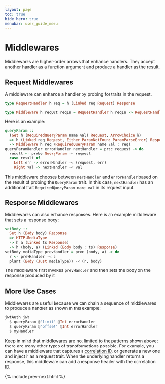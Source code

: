```yaml
---
layout: page
toc: true
hide_hero: true
menubar: user_guide_menu
---
```


# Middlewares

Middlewares are higher-order arrows that enhance handlers. They accept another handler as a function argument and
produce a handler as the result.

## Request Middlewares

A middleware can enhance a handler by probing for traits in the request.

```haskell
type RequestHandler h req = h (Linked req Request) Response

type Middleware h reqOut reqIn = RequestHandler h reqIn -> RequestHandler h reqOut
```

Here is an example:

```haskell
queryParam ::
  (Get h (RequiredQueryParam name val) Request, ArrowChoice h)
  => h (Linked req Request, Either ParamNotFound ParamParseError) Response  -- ^ error handler
  -> Middleware h req (RequiredQueryParam name val : req)
queryParamHandler errorHandler nextHandler = proc request -> do
  result <- probe QueryParam -< request
  case result of
    Left err -> errorHandler -< (request, err)
    Right val -> nextHandler -< val
```

This middleware chooses between `nextHandler` and `errorHandler` based on the result of probing the `QueryParam`
trait. In this case, `nextHandler` has an additional trait `RequiredQueryParam name val` in its request input.

## Response Middlewares

Middlewares can also enhance responses. Here is an example middleware that sets a response body:

```haskell
setBody ::
  Set h (Body body) Response
  => HTTP.MediaType
  -> h a (Linked ts Response)
  -> h (body, a) (Linked (Body body : ts) Response)
setBody mediaType prevHandler = proc (body, a) -> do
  r <- prevHandler -< a
  plant (Body (Just mediaType)) -< (r, body)
```

The middleware first invokes `prevHandler` and then sets the body on the response produced by it.

## More Use Cases

Middlewares are useful because we can chain a sequence of middlewares to produce a handler as shown in this example:

```haskell
jwtAuth jwk
  $ queryParam @"limit" @Int errorHandler
  $ queryParam @"offset" @Int errorHandler
  $ myHandler
```

Keep in mind that middlewares are not limited to the patterns shown above; there are many other types of transformations
possible. For example, you can have a middleware that captures a [correlation
ID](https://hilton.org.uk/blog/microservices-correlation-id), or generate a new one and inject it as a request
trait. When the underlying handler returns a response, this middleware can add a response header with the correlation
ID.

{% include prev-next.html %}

